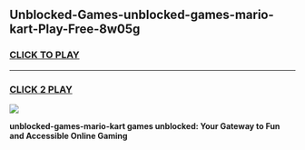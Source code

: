 
## Unblocked-Games-unblocked-games-mario-kart-Play-Free-8w05g
<h3>
<a href="https://premium76.site?title=unblocked-games-mario-kart&ref=18A">CLICK TO PLAY</a></h3>
<hr>

<h3>
<a href="https://premium76.site?title=unblocked-games-mario-kart&ref=18A">CLICK 2 PLAY</a>
  
</h3>

<a href="https://premium76.site?title=unblocked-games-mario-kart&ref=18A"><img src="https://clearcache.store/games.png"></a>


**unblocked-games-mario-kart games unblocked: Your Gateway to Fun and Accessible Online Gaming**
